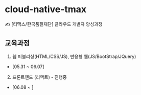 # cloud-native-tmax
✍ [티맥스/한국품질재단] 클라우드 개발자 양성과정

## 교육과정
1. 웹 퍼블리싱(HTML/CSS/JS), 반응형 웹(JS/BootStrap/JQuery)
  - [05.31 ~ 06.07]
2. 프론트앤드 (리액트) - 진행중
  - [06.08 ~ ]
